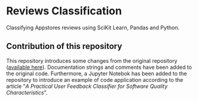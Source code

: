 # Reviews Classification

Classifying Appstores reviews using SciKit Learn, Pandas and Python.

## Contribution of this repository 

This repository introduces some changes from the original repository ([available here](https://github.com/knightoftheshadows/reviewsClassification)). Documentation strings and comments have been added to the original code. Furthermore, a Jupyter Notebok has been added to the repository to introduce an example of code application according to the article "*A Practical User Feedback Classifier for Software Quality Characteristics*".
